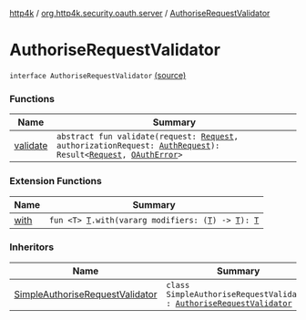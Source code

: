 [http4k](../../index.md) / [org.http4k.security.oauth.server](../index.md) / [AuthoriseRequestValidator](./index.md)

# AuthoriseRequestValidator

`interface AuthoriseRequestValidator` [(source)](https://github.com/http4k/http4k/blob/master/http4k-security-oauth/src/main/kotlin/org/http4k/security/oauth/server/AuthoriseRequestValidator.kt#L6)

### Functions

| Name | Summary |
|---|---|
| [validate](validate.md) | `abstract fun validate(request: `[`Request`](../../org.http4k.core/-request/index.md)`, authorizationRequest: `[`AuthRequest`](../-auth-request/index.md)`): Result<`[`Request`](../../org.http4k.core/-request/index.md)`, `[`OAuthError`](../-o-auth-error/index.md)`>` |

### Extension Functions

| Name | Summary |
|---|---|
| [with](../../org.http4k.core/with.md) | `fun <T> `[`T`](../../org.http4k.core/with.md#T)`.with(vararg modifiers: (`[`T`](../../org.http4k.core/with.md#T)`) -> `[`T`](../../org.http4k.core/with.md#T)`): `[`T`](../../org.http4k.core/with.md#T) |

### Inheritors

| Name | Summary |
|---|---|
| [SimpleAuthoriseRequestValidator](../-simple-authorise-request-validator/index.md) | `class SimpleAuthoriseRequestValidator : `[`AuthoriseRequestValidator`](./index.md) |
